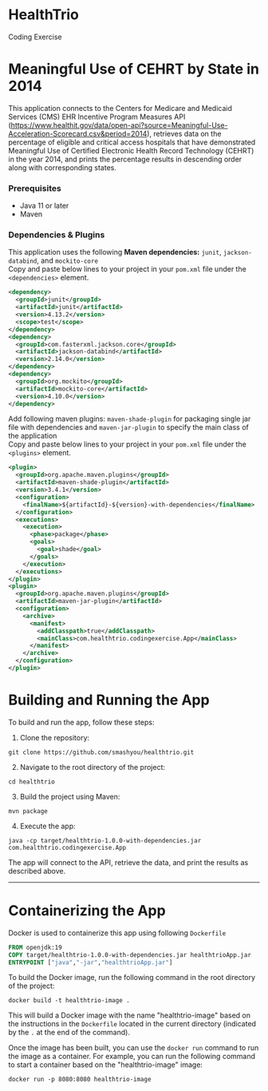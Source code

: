 # HealthTrio
Coding Exercise

# Meaningful Use of CEHRT by State in 2014
This application connects to the Centers for Medicare and Medicaid Services (CMS) EHR Incentive Program Measures API (https://www.healthit.gov/data/open-api?source=Meaningful-Use-Acceleration-Scorecard.csv&period=2014), retrieves data on the percentage of eligible and critical access hospitals that have demonstrated Meaningful Use of Certified Electronic Health Record Technology (CEHRT) in the year 2014, and prints the percentage results in descending order along with corresponding states.

### Prerequisites
* Java 11 or later
* Maven 
### Dependencies & Plugins
This application uses the following **Maven dependencies:** `junit`, `jackson-databind`, and `mockito-core`<br>
Copy and paste below lines to your project in your `pom.xml` file under the `<dependencies>` element.
```pom.xml
<dependency>
  <groupId>junit</groupId>
  <artifactId>junit</artifactId>
  <version>4.13.2</version>
  <scope>test</scope>
</dependency>
<dependency>
  <groupId>com.fasterxml.jackson.core</groupId>
  <artifactId>jackson-databind</artifactId>
  <version>2.14.0</version>
</dependency>
<dependency>
  <groupId>org.mockito</groupId>
  <artifactId>mockito-core</artifactId>
  <version>4.10.0</version>
</dependency>
```


Add following maven plugins: `maven-shade-plugin` for packaging single jar file with dependencies and `maven-jar-plugin` to specify the main class of the application<br> 
Copy and paste below lines to your project in your `pom.xml` file under the `<plugins>` element. 
```pom.xml
<plugin>
  <groupId>org.apache.maven.plugins</groupId>
  <artifactId>maven-shade-plugin</artifactId>
  <version>3.4.1</version>
  <configuration>
    <finalName>${artifactId}-${version}-with-dependencies</finalName>
  </configuration>
  <executions>
    <execution>
      <phase>package</phase>
      <goals>
        <goal>shade</goal>
      </goals>
    </execution>
  </executions>
</plugin>
<plugin>
  <groupId>org.apache.maven.plugins</groupId>
  <artifactId>maven-jar-plugin</artifactId>
  <configuration>
    <archive>
      <manifest>
        <addClasspath>true</addClasspath>
        <mainClass>com.healthtrio.codingexercise.App</mainClass>
      </manifest>
    </archive>
  </configuration>
</plugin>
```

# Building and Running the App
To build and run the app, follow these steps:

1. Clone the repository:
```
git clone https://github.com/smashyou/healthtrio.git
```
2. Navigate to the root directory of the project:
```
cd healthtrio
```
3. Build the project using Maven:
```
mvn package
```
4. Execute the app:
```
java -cp target/healthtrio-1.0.0-with-dependencies.jar com.healthtrio.codingexercise.App
```
The app will connect to the API, retrieve the data, and print the results as described above.
___
# Containerizing the App
Docker is used to containerize this app using following `Dockerfile`
```Dockerfile
FROM openjdk:19
COPY target/healthtrio-1.0.0-with-dependencies.jar healthtrioApp.jar
ENTRYPOINT ["java","-jar","healthtrioApp.jar"]
```
To build the Docker image, run the following command in the root directory of the project:
```
docker build -t healthtrio-image .
```
This will build a Docker image with the name "healthtrio-image" based on the instructions in the `Dockerfile` located in the current directory (indicated by the `.` at the end of the command).

Once the image has been built, you can use the `docker run` command to run the image as a container. For example, you can run the following command to start a container based on the "healthtrio-image" image:
```
docker run -p 8080:8080 healthtrio-image
```
